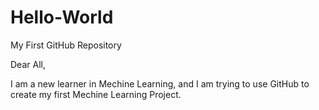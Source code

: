 # Hello-World
My First GitHub Repository

Dear All,

I am a new learner in Mechine Learning, and I am trying to use GitHub to create my first Mechine Learning Project.

